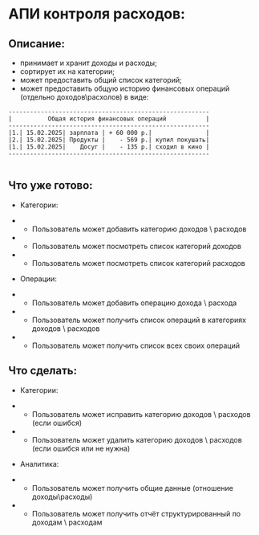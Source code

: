 # АПИ контроля расходов: 

## Описание:
- принимает и хранит доходы и расходы;
- сортирует их на категории;
- может предоставить общий список категорий; 
- может предоставить общую историю финансовых операций (отдельно доходов\расхолов) в виде:
```
--------------------------------------------------------
|          Общая история финансовых операций           |
--------------------------------------------------------
|1.| 15.02.2025| зарплата | + 60 000 р.|               |
|2.| 15.02.2025| Продукты |    - 569 р.| купил покушать|
|1.| 15.02.2025|    Досуг |    - 135 р.| сходил в кино |
--------------------------------------------------------


```

## Что уже готово:
- Категории:
- + Пользователь может добавить категорию доходов \ расходов
- + Пользователь может посмотреть список категорий доходов
- + Пользователь может посмотреть список категорий расходов

- Операции:
- + Пользователь может добавить операцию дохода \ расхода
- + Пользователь может получить список операций в категориях доходов \ расходов
- - Пользователь может получить список всех своих операций

## Что сделать:
- Категории:
- - Пользователь может исправить категорию доходов \ расходов (если ошибся)
- - Пользователь может удалить категорию доходов \ расходов (если ошибся или не нужна)

- Аналитика:
- - Пользователь может получить общие данные (отношение доходы\расходы)
- - Пользователь может получить отчёт структурированный по доходам \ расходам
